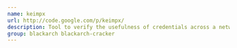 ```yaml
---
name: keimpx
url: http://code.google.com/p/keimpx/
description: Tool to verify the usefulness of credentials across a network over SMB.
group: blackarch blackarch-cracker
---
```

